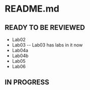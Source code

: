 # README.md

## READY TO BE REVIEWED
- Lab02
- Lab03
-- Lab03 has labs in it now
- Lab04a
- Lab04b
- Lab05
- Lab06



## IN PROGRESS

